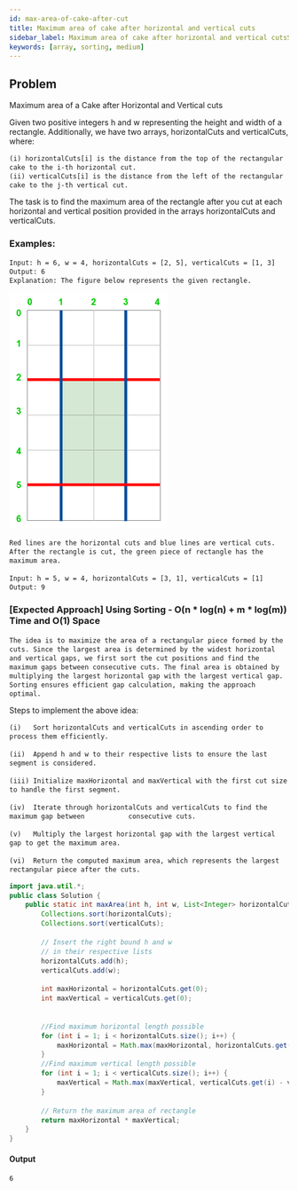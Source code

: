 ```yaml
---
id: max-area-of-cake-after-cut
title: Maximum area of cake after horizontal and vertical cuts
sidebar_label: Maximum area of cake after horizontal and vertical cutsSort the array in zig-zag order
keywords: [array, sorting, medium]
---
```


## Problem
Maximum area of a Cake after Horizontal and Vertical cuts

Given two positive integers h and w representing the height and width of a rectangle. Additionally, we have two arrays, horizontalCuts and verticalCuts, where:

    (i) horizontalCuts[i] is the distance from the top of the rectangular cake to the i-th horizontal cut.
    (ii) verticalCuts[i] is the distance from the left of the rectangular cake to the j-th vertical cut.
    
The task is to find the maximum area of the rectangle after you cut at each horizontal and vertical position provided in the arrays horizontalCuts and verticalCuts.

### Examples: 
```
Input: h = 6, w = 4, horizontalCuts = [2, 5], verticalCuts = [1, 3]
Output: 6
Explanation: The figure below represents the given rectangle.
```
![alt text](image.png)
```
Red lines are the horizontal cuts and blue lines are vertical cuts. After the rectangle is cut, the green piece of rectangle has the maximum area.

Input: h = 5, w = 4, horizontalCuts = [3, 1], verticalCuts = [1]
Output: 9
```

### [Expected Approach] Using Sorting - O(n * log(n) + m * log(m)) Time and O(1) Space
```
The idea is to maximize the area of a rectangular piece formed by the cuts. Since the largest area is determined by the widest horizontal and vertical gaps, we first sort the cut positions and find the maximum gaps between consecutive cuts. The final area is obtained by multiplying the largest horizontal gap with the largest vertical gap. Sorting ensures efficient gap calculation, making the approach optimal.
```
Steps to implement the above idea:

    (i)   Sort horizontalCuts and verticalCuts in ascending order to process them efficiently.

    (ii)  Append h and w to their respective lists to ensure the last segment is considered.

    (iii) Initialize maxHorizontal and maxVertical with the first cut size to handle the first segment.

    (iv)  Iterate through horizontalCuts and verticalCuts to find the maximum gap between           consecutive cuts.

    (v)   Multiply the largest horizontal gap with the largest vertical gap to get the maximum area.

    (vi)  Return the computed maximum area, which represents the largest rectangular piece after the cuts.

```java title="Java"
import java.util.*;
public class Solution {
    public static int maxArea(int h, int w, List<Integer> horizontalCuts, List<Integer> verticalCuts) {
        Collections.sort(horizontalCuts);
        Collections.sort(verticalCuts);

        // Insert the right bound h and w
        // in their respective lists
        horizontalCuts.add(h);
        verticalCuts.add(w);

        int maxHorizontal = horizontalCuts.get(0);
        int maxVertical = verticalCuts.get(0);


        //Find maximum horizontal length possible
        for (int i = 1; i < horizontalCuts.size(); i++) {
            maxHorizontal = Math.max(maxHorizontal, horizontalCuts.get(i) - horizontalCuts.get(i - 1));
        }
        //Find maximum vertical length possible
        for (int i = 1; i < verticalCuts.size(); i++) {
            maxVertical = Math.max(maxVertical, verticalCuts.get(i) - verticalCuts.get(i - 1)); 
        }

        // Return the maximum area of rectangle
        return maxHorizontal * maxVertical; 
    }
}
```
#### Output
```
6
```   

